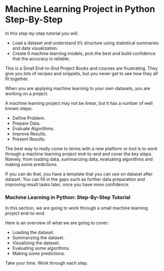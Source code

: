 # Machine Learning Project in Python Step-By-Step



In this step-by-step tutorial you will:


- Load a dataset and understand it’s structure using statistical summaries and data visualization.
- Create 6 machine learning models, pick the best and build confidence that the accuracy is reliable.


This is a Small End-to-End Project
Books and courses are frustrating. They give you lots of recipes and snippets, but you never get to see how they all fit together.

When you are applying machine learning to your own datasets, you are working on a project.

A machine learning project may not be linear, but it has a number of well known steps:

- Define Problem.
- Prepare Data.
- Evaluate Algorithms.
- Improve Results.
- Present Results.

The best way to really come to terms with a new platform or tool is to work through a machine learning project end-to-end and cover the key steps. Namely, from loading data, summarizing data, evaluating algorithms and making some predictions.

If you can do that, you have a template that you can use on dataset after dataset. You can fill in the gaps such as further data preparation and improving result tasks later, once you have more confidence.

### Machine Learning in Python: Step-By-Step Tutorial

In this section, we are going to work through a small machine learning project end-to-end.

Here is an overview of what we are going to cover:


- Loading the dataset.
- Summarizing the dataset.
- Visualizing the dataset.
- Evaluating some algorithms.
- Making some predictions.

Take your time. Work through each step.
